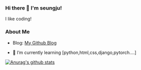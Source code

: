 ### Hi there 👋 I'm seungju!
I like coding!

### About Me
- Blog: [My Github Blog](http://wealways.github.io)

- 🌱 I’m currently learning [python,html,css,django,pytorch....]

[![Anurag's github stats](https://github-readme-stats.vercel.app/api?username=wealways)](https://github.com/anuraghazra/github-readme-stats)


<!--
**wealways/wealways** is a ✨ _special_ ✨ repository because its `README.md` (this file) appears on your GitHub profile.

Here are some ideas to get you started:

- 🔭 I’m currently working on ...
- 🌱 I’m currently learning ...
- 👯 I’m looking to collaborate on ...
- 🤔 I’m looking for help with ...
- 💬 Ask me about ...
- 📫 How to reach me: ...
- 😄 Pronouns: ...
- ⚡ Fun fact: ...
-->
